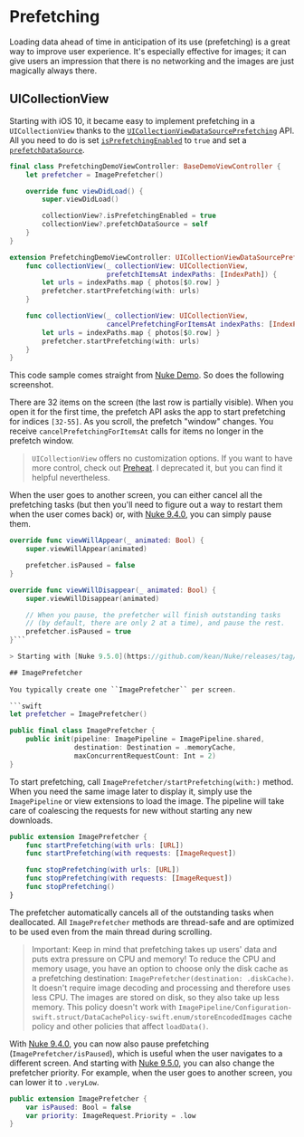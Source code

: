 # Prefetching

Loading data ahead of time in anticipation of its use (prefetching) is a great way to improve user experience. It's especially effective for images; it can give users an impression that there is no networking and the images are just magically always there.

## UICollectionView

Starting with iOS 10, it became easy to implement prefetching in a `UICollectionView` thanks to the [`UICollectionViewDataSourcePrefetching`](https://developer.apple.com/documentation/uikit/uicollectionviewdatasourceprefetching) API. All you need to do is set [`isPrefetchingEnabled`](https://developer.apple.com/documentation/uikit/uicollectionview/1771771-isprefetchingenabled) to `true` and set a [`prefetchDataSource`](https://developer.apple.com/documentation/uikit/uicollectionview/1771768-prefetchdatasource).

```swift
final class PrefetchingDemoViewController: BaseDemoViewController {
    let prefetcher = ImagePrefetcher()

    override func viewDidLoad() {
        super.viewDidLoad()

        collectionView?.isPrefetchingEnabled = true
        collectionView?.prefetchDataSource = self
    }
}

extension PrefetchingDemoViewController: UICollectionViewDataSourcePrefetching {
    func collectionView(_ collectionView: UICollectionView,
                        prefetchItemsAt indexPaths: [IndexPath]) {
        let urls = indexPaths.map { photos[$0.row] }
        prefetcher.startPrefetching(with: urls)
    }

    func collectionView(_ collectionView: UICollectionView,
                        cancelPrefetchingForItemsAt indexPaths: [IndexPath]) {
        let urls = indexPaths.map { photos[$0.row] }
        prefetcher.startPrefetching(with: urls)
    }
}
```

This code sample comes straight from [Nuke Demo](https://github.com/kean/NukeDemo). So does the following screenshot.

There are 32 items on the screen (the last row is partially visible). When you open it for the first time, the prefetch API asks the app to start prefetching for indices `[32-55]`. As you scroll, the prefetch "window" changes. You receive `cancelPrefetchingForItemsAt` calls for items no longer in the prefetch window.

> `UICollectionView` offers no customization options. If you want to have more control, check out [Preheat](https://github.com/kean/Preheat). I deprecated it, but you can find it helpful nevertheless.

When the user goes to another screen, you can either cancel all the prefetching tasks (but then you'll need to figure out a way to restart them when the user comes back) or, with [Nuke 9.4.0](https://github.com/kean/Nuke/releases/tag/9.4.0), you can simply pause them.

```swift
override func viewWillAppear(_ animated: Bool) {
    super.viewWillAppear(animated)

    prefetcher.isPaused = false
}

override func viewWillDisappear(_ animated: Bool) {
    super.viewWillDisappear(animated)

    // When you pause, the prefetcher will finish outstanding tasks
    // (by default, there are only 2 at a time), and pause the rest.
    prefetcher.isPaused = true
}```

> Starting with [Nuke 9.5.0](https://github.com/kean/Nuke/releases/tag/9.5.0), you can also change the prefetcher priority. For example, when the user goes to another screen that also has image prefetching, you can lower it to `.veryLow`. This way, the prefetching will continue for both screens, but the top screen will have priority.

## ImagePrefetcher
 
You typically create one ``ImagePrefetcher`` per screen.

```swift
let prefetcher = ImagePrefetcher()

public final class ImagePrefetcher {
    public init(pipeline: ImagePipeline = ImagePipeline.shared,
                destination: Destination = .memoryCache,
                maxConcurrentRequestCount: Int = 2)
}
```

To start prefetching, call ``ImagePrefetcher/startPrefetching(with:)`` method. When you need the same image later to display it, simply use the ``ImagePipeline`` or view extensions to load the image. The pipeline will take care of coalescing the requests for new without starting any new downloads.

```swift
public extension ImagePrefetcher {
    func startPrefetching(with urls: [URL])
    func startPrefetching(with requests: [ImageRequest])

    func stopPrefetching(with urls: [URL])
    func stopPrefetching(with requests: [ImageRequest])
    func stopPrefetching()
}
```

The prefetcher automatically cancels all of the outstanding tasks when deallocated. All ``ImagePrefetcher`` methods are thread-safe and are optimized to be used even from the main thread during scrolling.

> Important: Keep in mind that prefetching takes up users' data and puts extra pressure on CPU and memory! To reduce the CPU and memory usage, you have an option to choose only the disk cache as a prefetching destination: `ImagePrefetcher(destination: .diskCache)`. It doesn't require image decoding and processing and therefore uses less CPU. The images are stored on disk, so they also take up less memory. This policy doesn't work with ``ImagePipeline/Configuration-swift.struct/DataCachePolicy-swift.enum/storeEncodedImages`` cache policy and other policies that affect `loadData()`. 

With [Nuke 9.4.0](https://github.com/kean/Nuke/releases/tag/9.4.0), you can now also pause prefetching (``ImagePrefetcher/isPaused``), which is useful when the user navigates to a different screen. And starting with [Nuke 9.5.0](https://github.com/kean/Nuke/releases/tag/9.5.0), you can also change the prefetcher priority. For example, when the user goes to another screen, you can lower it to `.veryLow`.

```swift
public extension ImagePrefetcher {
    var isPaused: Bool = false
    var priority: ImageRequest.Priority = .low
}
```
